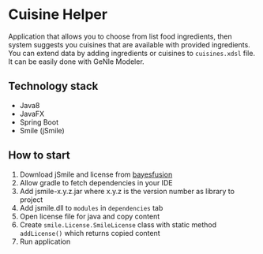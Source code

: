 # Cuisine Helper

Application that allows you to choose from list food ingredients, then system suggests you cuisines that are available with provided ingredients.
You can extend data by adding ingredients or cuisines to `cuisines.xdsl` file. It can be easily done with GeNIe Modeler.  

## Technology stack

 - Java8
 - JavaFX
 - Spring Boot
 - Smile (jSmile)

## How to start

1. Download jSmile and license from [bayesfusion](https://download.bayesfusion.com/files.html?category=Academia)
1. Allow gradle to fetch dependencies in your IDE
1. Add jsmile-x.y.z.jar where x.y.z is the version number as library to project
1. Add jsmile.dll to `modules` in `dependencies` tab
1. Open license file for java and copy content
1. Create `smile.License.SmileLicense` class with static method `addLicense()` which returns copied content
1. Run application
